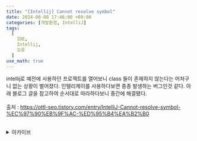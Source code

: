 ```yaml
---
title: "[Intellij] Cannot resolve symbol"
date: 2024-08-08 17:46:00 +09:00
categories: [개발환경, IntelliJ]
tags:
  [
    IDE,
    Intellij,
    오류
  ]
use_math: true
---
```


intellij로 예전에 사용하던 프로젝트를 열어보니 class 들이 존재하지 않는다는 어처구니 없는 상황이 벌어졌다. 인텔리제이를 사용하다보면 종종 발생하는 버그인것 같다. 아래 블로그 글을 참고하여 순서대로 따라하다보니 중간에 해결됐다.<br>
<br>
출처 : <https://ottl-seo.tistory.com/entry/IntelliJ-Cannot-resolve-symbol-%EC%97%90%EB%9F%AC-%ED%95%B4%EA%B2%B0>
<br>
<br>

<details>
<summary> 아카이브 </summary>

<img src="https://github.com/Hoon1999/hoon1999.github.io/blob/main/assets/img/2024-08-13/1.png?raw=true" alt="img.png">

</details>